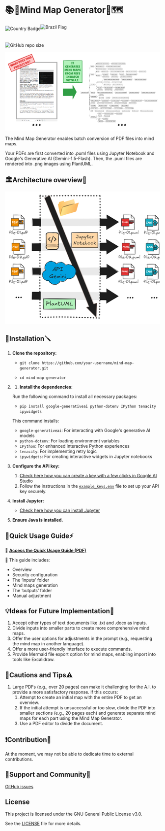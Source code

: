 # 📚📄Mind Map Generator💭🗺️

<span style="display: flex; align-items: center;">
  <img src="https://img.shields.io/badge/COUNTRY-gray?style=for-the-badge&labelColor=gray&logoWidth=0" alt="Country Badge" style="margin: 0; padding: 0; border: none;" />
  <img src="https://flagpedia.net/data/flags/h80/br.png" alt="Brazil Flag" height="28" style="margin: 0; padding: 0; border: none;" />
</span><br>

![GitHub repo size](https://img.shields.io/github/repo-size/diego-o-leite/mind-map-generator?style=for-the-badge) 


![](https://raw.githubusercontent.com/diego-o-leite/assets/main/mind-map-generator/img/cover_image.png)


The Mind Map Generator enables batch conversion of PDF files into mind maps.

Your PDFs are first converted into .puml files using Jupyter Notebook and Google's Generative AI (Gemini-1.5-Flash). Then, the .puml files are rendered into .png images using PlantUML.

## 🏛️Architecture overview📐

![](https://raw.githubusercontent.com/diego-o-leite/assets/main/mind-map-generator/img/architecture%20overview.png)

## 🔧Installation🪛

1. **Clone the repository:**
   
   - `git clone https://github.com/your-username/mind-map-generator.git`

   - `cd mind-map-generator`

1. 1. **Install the dependencies:**
   
   Run the following command to install all necessary packages:

      - `pip install google-generativeai python-dotenv IPython tenacity ipywidgets`

   This command installs:
   - `google-generativeai`: For interacting with Google's generative AI models
   - `python-dotenv`: For loading environment variables
   - `IPython`: For enhanced interactive Python experiences
   - `tenacity`: For implementing retry logic
   - `ipywidgets`: For creating interactive widgets in Jupyter notebooks

1. **Configure the API key:**
   1. [Check here how you can create a key with a few clicks in Google AI Studio](https://ai.google.dev/gemini-api/docs/api-key)
   1. Follow the instructions in the [`example_keys.env`](example_keys.env) file to set up your API key securely.

1. **Install Jupyter:**
    - [Check here how you can install Jupyter](https://jupyter.org/install)

1. **Ensure Java is installed.**


## 📖Quick Usage Guide⚡

🔗 <strong><a href="https://diego-o-leite.github.io/assets/mind-map-generator/documents/usage_guide.pdf"  rel="noopener noreferrer">Access the Quick Usage Guide (PDF)</a></strong>

📌 This guide includes:
- Overview
- Security configuration
- The ‘inputs’ folder
- Mind maps generation
- The ‘outputs’ folder
- Manual adjustment


## 💡Ideas for Future Implementation🔮

1. Accept other types of text documents like .txt and .docx as inputs.
1. Divide inputs into smaller parts to create more comprehensive mind maps.
1. Offer the user options for adjustments in the prompt (e.g., requesting the mind map in another language).
1. Offer a more user-friendly interface to execute  commands.
1. Provide Mermaid file export option for mind maps, enabling import into tools like Excalidraw.

## 🚧Cautions and Tips⚠️

1. Large PDFs (e.g., over 20 pages) can make it challenging for the A.I. to provide a more satisfactory response. If this occurs:
   1. Attempt to create an initial map with the entire PDF to get an overview.
   1. If the initial attempt is unsuccessful or too slow, divide the PDF into smaller sections (e.g., 20 pages each) and generate separate mind maps for each part using the Mind Map Generator.
   1. Use a PDF editor to divide the document.


## ❗Contribution🤝

At the moment, we may not be able to dedicate time to external contributions.

## 🤗Support and Community🧩

[GitHub issues](https://github.com/diego-o-leite/mind-map-generator/issues/)

## License

This project is licensed under the GNU General Public License v3.0.

See the [LICENSE](LICENSE) file for more details.